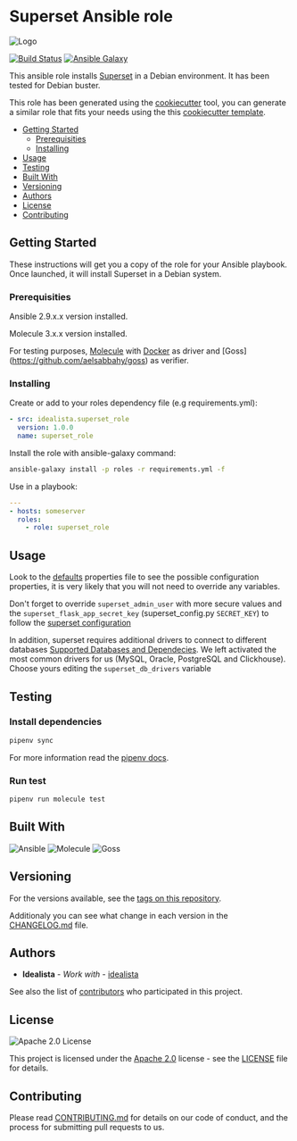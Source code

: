 # Superset Ansible role

![Logo](https://raw.githubusercontent.com/idealista/superset_role/main/logo.gif)

[![Build Status](https://travis-ci.org/idealista/superset_role.png)](https://travis-ci.org/idealista/superset_role)
[![Ansible Galaxy](https://img.shields.io/badge/galaxy-idealista.superset_role-B62682.svg)](https://galaxy.ansible.com/idealista/superset_role)

This ansible role installs [Superset](https://superset.apache.org/) in a Debian environment. It has been tested for Debian buster.

This role has been generated using the [cookiecutter](https://github.com/cookiecutter/cookiecutter) tool, you can generate a similar role that fits your needs using the this [cookiecutter template](https://github.com/idealista/cookiecutter-ansible-role).

- [Getting Started](#getting-started)
  - [Prerequisities](#prerequisities)
  - [Installing](#installing)
- [Usage](#usage)
- [Testing](#testing)
- [Built With](#built-with)
- [Versioning](#versioning)
- [Authors](#authors)
- [License](#license)
- [Contributing](#contributing)

## Getting Started

These instructions will get you a copy of the role for your Ansible playbook. Once launched, it will install Superset in a Debian system.

### Prerequisities

Ansible 2.9.x.x version installed.

Molecule 3.x.x version installed.

For testing purposes, [Molecule](https://molecule.readthedocs.io/) with [Docker](https://www.docker.com/) as driver and  [Goss] (<https://github.com/aelsabbahy/goss>) as verifier.

### Installing

Create or add to your roles dependency file (e.g requirements.yml):

```yml
- src: idealista.superset_role
  version: 1.0.0
  name: superset_role
```

Install the role with ansible-galaxy command:

```sh
ansible-galaxy install -p roles -r requirements.yml -f
```

Use in a playbook:

```yml
---
- hosts: someserver
  roles:
    - role: superset_role
```

## Usage

Look to the [defaults](defaults/main.yml) properties file to see the possible configuration properties, it is very likely that you will not need to override any variables.

Don't forget to override `superset_admin_user` with more secure values and the `superset_flask_app_secret_key` (superset_config.py `SECRET_KEY`) to follow the [superset configuration](https://superset.apache.org/docs/installation/configuring-superset)

In addition, superset requires additional drivers to connect to different databases [Supported Databases and Dependecies](https://superset.apache.org/docs/databases/installing-database-drivers). We left activated the most common drivers for us (MySQL, Oracle, PostgreSQL and Clickhouse). Choose yours editing the `superset_db_drivers` variable

## Testing

### Install dependencies

```sh
pipenv sync
```

For more information read the [pipenv docs](ipenv-fork.readthedocs.io/en/latest/).

### Run test

```sh
pipenv run molecule test
```

## Built With

![Ansible](https://img.shields.io/badge/ansible-2.9.9-green.svg)
![Molecule](https://img.shields.io/badge/molecule-3.0.4-green.svg)
![Goss](https://img.shields.io/badge/goss-0.3.9-green.svg)

## Versioning

For the versions available, see the [tags on this repository](https://github.com/idealista/superset_role/tags).

Additionaly you can see what change in each version in the [CHANGELOG.md](CHANGELOG.md) file.

## Authors

- **Idealista** - *Work with* - [idealista](https://github.com/idealista)

See also the list of [contributors](https://github.com/idealista/superset_role/contributors) who participated in this project.

## License

![Apache 2.0 License](https://img.shields.io/hexpm/l/plug.svg)

This project is licensed under the [Apache 2.0](https://www.apache.org/licenses/LICENSE-2.0) license - see the [LICENSE](LICENSE) file for details.

## Contributing

Please read [CONTRIBUTING.md](.github/CONTRIBUTING.md) for details on our code of conduct, and the process for submitting pull requests to us.
